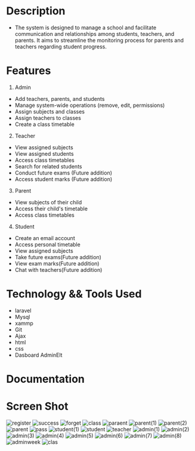 # Description
* The system is designed to manage a school and facilitate communication and relationships among students, teachers, and parents. It aims to streamline the monitoring process for parents and teachers regarding student progress.
  

# Features
1) Admin

* Add teachers, parents, and students
* Manage system-wide operations (remove, edit, permissions)
* Assign subjects and classes
* Assign teachers to classes
* Create a class timetable

2) Teacher

* View assigned subjects
* View assigned students
* Access class timetables
* Search for related students
* Conduct future exams (Future addition)
* Access student marks (Future addition)

3) Parent

* View subjects of their child
* Access their child's timetable
* Access class timetables

4) Student

* Create an email account
* Access personal timetable
* View assigned subjects
* Take future exams(Future addition)
* View exam marks(Future addition)
* Chat with teachers(Future addition)

# Technology && Tools Used
* laravel
* Mysql
* xammp
* Git
* Ajax
* html
* css
* Dasboard AdminElt


# Documentation


# Screen Shot

![register](https://github.com/ebrahimabdallah/School-Management/assets/119238955/f62f38d8-e713-4ef6-a512-5a144e9ec34e)
![success](https://github.com/ebrahimabdallah/School-Management/assets/119238955/4a334b39-361b-4f70-8374-2ad8489aa9ac)
![forget](https://github.com/ebrahimabdallah/School-Management/assets/119238955/7ab466fb-bb6f-4779-a80d-aa7be48ec846)
![class](https://github.com/ebrahimabdallah/School-Management/assets/119238955/67f8f53e-1de1-4b18-a006-cdbaeee9579a)
![paraent](https://github.com/ebrahimabdallah/School-Management/assets/119238955/2dfe2017-67d8-42f2-a8b1-be37589da9a1)
![parent(1)](https://github.com/ebrahimabdallah/School-Management/assets/119238955/ee265746-24dc-4a89-ab9a-766313f8d365)
![parent(2)](https://github.com/ebrahimabdallah/School-Management/assets/119238955/98c95ce6-839c-445f-b113-16430fab1318)
![parent](https://github.com/ebrahimabdallah/School-Management/assets/119238955/b1dec718-17b6-4e95-928a-46bcad011e80)
![pass](https://github.com/ebrahimabdallah/School-Management/assets/119238955/7f6c1fab-a6bd-437c-b140-b5904d887f4b)
![student(1)](https://github.com/ebrahimabdallah/School-Management/assets/119238955/8dbd7c48-fae4-4a18-8746-88d6d2bd91ca)
![student](https://github.com/ebrahimabdallah/School-Management/assets/119238955/8d23bdce-88be-4839-b586-f4ffc3b02b2f)
![teacher](https://github.com/ebrahimabdallah/School-Management/assets/119238955/de1e2189-e945-42e0-aa1c-659adfe86618)
![admin(1)](https://github.com/ebrahimabdallah/School-Management/assets/119238955/db04d9c1-efa6-4779-9133-12a30bee0ee2)
![admin(2)](https://github.com/ebrahimabdallah/School-Management/assets/119238955/b7cf06ae-f100-4c64-b596-af521a862692)
![admin(3)](https://github.com/ebrahimabdallah/School-Management/assets/119238955/38921cca-deef-423b-acdc-fcbd738911b6)
![admin(4)](https://github.com/ebrahimabdallah/School-Management/assets/119238955/b018068b-9b8b-45ab-ae54-c78683b3caa0)
![admin(5)](https://github.com/ebrahimabdallah/School-Management/assets/119238955/f4cfc10d-e4d7-4137-b0ee-270a0ab42d9b)
![admin(6)](https://github.com/ebrahimabdallah/School-Management/assets/119238955/98b0b057-f440-4e02-bcd7-64ea81956483)
![admin(7)](https://github.com/ebrahimabdallah/School-Management/assets/119238955/26b52323-31bf-4db1-b728-f522497af5ff)
![admin(8)](https://github.com/ebrahimabdallah/School-Management/assets/119238955/1626ad21-a148-47b0-bc2f-73628c6557ab)
![adminweek](https://github.com/ebrahimabdallah/School-Management/assets/119238955/4521910c-e0df-4db3-95a9-7ad84b3eac87)
![clas](https://github.com/ebrahimabdallah/School-Management/assets/119238955/700a6ee1-b295-45c3-a713-0e7200be3af8)
